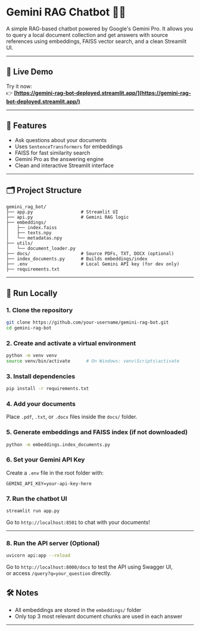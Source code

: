 # Gemini RAG Chatbot 🧠💬

A simple RAG-based chatbot powered by Google's Gemini Pro. It allows you to query a local document collection and get answers with source references using embeddings, FAISS vector search, and a clean Streamlit UI.

---

## 🧪 Live Demo

Try it now:  
👉 **[https://gemini-rag-bot-deployed.streamlit.app/](https://gemini-rag-bot-deployed.streamlit.app/)**

---

## 🚀 Features

- Ask questions about your documents
- Uses `SentenceTransformers` for embeddings
- FAISS for fast similarity search
- Gemini Pro as the answering engine
- Clean and interactive Streamlit interface

---

## 🗂 Project Structure

```
gemini_rag_bot/
├── app.py                  # Streamlit UI
├── api.py                  # Gemini RAG logic
├── embeddings/
│   ├── index.faiss
│   ├── texts.npy
│   └── metadatas.npy
├── utils/
│   └── document_loader.py
├── docs/                   # Source PDFs, TXT, DOCX (optional)
├── index_documents.py      # Builds embeddings/index
├── .env                    # Local Gemini API key (for dev only)
├── requirements.txt
```

---

## 🧪 Run Locally

### 1. Clone the repository
```bash
git clone https://github.com/your-username/gemini-rag-bot.git
cd gemini-rag-bot
```

### 2. Create and activate a virtual environment
```bash
python -m venv venv
source venv/bin/activate      # On Windows: venv\Scripts\activate
```

### 3. Install dependencies
```bash
pip install -r requirements.txt
```

### 4. Add your documents
Place `.pdf`, `.txt`, or `.docx` files inside the `docs/` folder.

### 5. Generate embeddings and FAISS index (if not downloaded)
```bash
python -m embeddings.index_documents.py
```

### 6. Set your Gemini API Key
Create a `.env` file in the root folder with:
```
GEMINI_API_KEY=your-api-key-here
```

### 7. Run the chatbot UI
```bash
streamlit run app.py
```

Go to `http://localhost:8501` to chat with your documents!

---

### 8. Run the API server (Optional)
```bash
uvicorn api:app --reload
```

Go to `http://localhost:8000/docs` to test the API using Swagger UI,  
or access `/query?q=your_question` directly.

## 🛠 Notes

- All embeddings are stored in the `embeddings/` folder
- Only top 3 most relevant document chunks are used in each answer

---